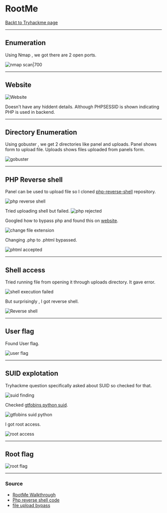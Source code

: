# RootMe
[Backt to Tryhackme page](../index.md)
- --
## Enumeration
Using Nmap , we got there are 2 open ports.

![nmap scan|700](../Wgel/nmap%20scan.png)
- --
## Website
![Website](Website.png)

Doesn't have any hiddent details. Although PHPSESSID is shown indicating PHP is used in backend.
- --
## Directory Enumeration
Using gobuster , we get 2 directories like panel and uploads.
Panel shows form to upload file.
Uploads shows files uploaded from panels form.

![gobuster](gobuster.png)
- --
## PHP Reverse shell 
Panel can be used to upload file so I cloned [php-reverse-shell](https://github.com/pentestmonkey/php-reverse-shell) repository. 

![php reverse shell](php%20reverse%20shell.png)

Tried uploading shell but failed.
![php rejected](php%20rejected.png)

Googled how to bypass php and found this on [website](https://vulp3cula.gitbook.io/hackers-grimoire/exploitation/web-application/file-upload-bypass).

![change file extension](change%20file%20extension.png)

Changing .php to .phtml bypassed.

![phtml accepted](phtml%20accepted.png)
- --
## Shell access
Tried running file from opening it through uploads directory.
It gave error.

![shell execution failed](shell%20execution%20failed.png)

But surprisingly , I got reverse shell.

![Reverse shell](Reverse%20shell.png)
- --
## User flag
Found User flag.

![user flag](../Wonderland/user%20flag.png)

- --
## SUID explotation
Tryhackme question specifically asked about SUID so checked for that.

![suid finding](suid%20finding.png)

Checked [gtfobins python suid](https://gtfobins.github.io/gtfobins/python/#suid).

![gtfobins suid python](gtfobins%20suid%20python.png)

I got root access.

![root access](root%20access.png)
- --
## Root flag

![root flag](../Wgel/root%20flag.png)

- --
### Source
- [RootMe Walkthrough ](https://infosecwriteups.com/tryhackme-rootme-ctf-walkthrough-detailed-a7c521df7339)
- [Php reverse shell code](https://github.com/pentestmonkey/php-reverse-shell/blob/master/php-reverse-shell.php)
- [file upload bypass](https://vulp3cula.gitbook.io/hackers-grimoire/exploitation/web-application/file-upload-bypass)



